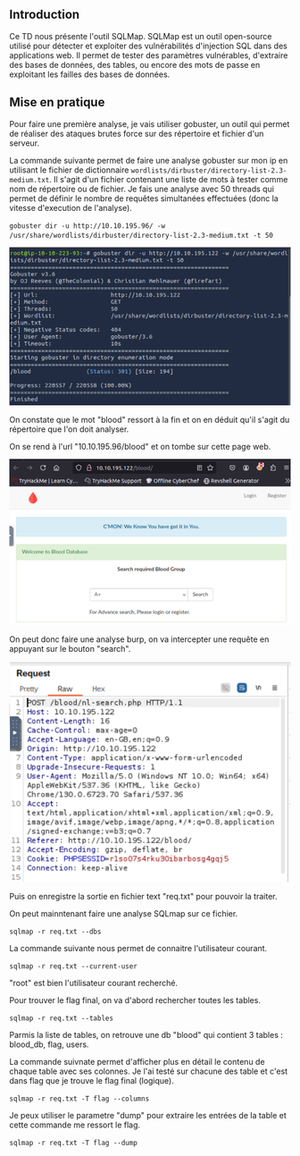 ## Introduction

Ce TD nous présente l'outil SQLMap. SQLMap est un outil open-source utilisé pour détecter et exploiter des vulnérabilités d'injection SQL dans des applications web. Il permet de tester des paramètres vulnérables, d'extraire des bases de données, des tables, ou encore des mots de passe en exploitant les failles des bases de données.

## Mise en pratique

Pour faire une première analyse, je vais utiliser gobuster, un outil qui permet de réaliser des ataques brutes force sur des répertoire et fichier d'un serveur.

La commande suivante permet de faire une analyse gobuster sur mon ip en utilisant le fichier de dictionnaire `wordlists/dirbuster/directory-list-2.3-medium.txt`. Il s'agit d'un fichier contenant une liste de mots à tester comme nom de répertoire ou de fichier. Je fais une analyse avec 50 threads qui permet de définir le nombre de requêtes simultanées effectuées (donc la vitesse d'execution de l'analyse).
 
`gobuster dir -u http://10.10.195.96/ -w /usr/share/wordlists/dirbuster/directory-list-2.3-medium.txt -t 50`

![1732727904990](image/rapport-td3/1732727904990.png)

On constate que le mot "blood" ressort à la fin et on en déduit qu'il s'agit du répertoire que l'on doit analyser.


On se rend à l'url "10.10.195.96/blood" et on tombe sur cette page web.

![1732727698198](image/rapport-td3/1732727698198.png)

On peut donc faire une analyse burp, on va intercepter une requête en appuyant sur le bouton "search". 

![1732728126685](image/rapport-td3/1732728126685.png)

Puis on enregistre la sortie en fichier text "req.txt" pour pouvoir la traiter.

On peut mainntenant faire une analyse SQLmap sur ce fichier.

`sqlmap -r req.txt --dbs`

<!-- photo -->

La commande suivante nous permet de connaitre l'utilisateur courant.

`sqlmap -r req.txt --current-user`

<!-- photo -->

"root" est bien l'utilisateur courant recherché.

Pour trouver le flag final, on va d'abord rechercher toutes les tables.

`sqlmap -r req.txt --tables`

<!-- photo -->

Parmis la liste de tables, on retrouve une db "blood" qui contient 3 tables : blood_db, flag, users.

La commande suivnate permet d'afficher plus en détail le contenu de chaque table avec ses colonnes. Je l'ai testé sur chacune des table et c'est dans flag que je trouve le flag final (logique).

`sqlmap -r req.txt -T flag --columns`

<!-- photo -->

Je peux utiliser le parametre "dump" pour extraire les entrées de la table et cette commande me ressort le flag.

`sqlmap -r req.txt -T flag --dump`

<!-- photo -->
